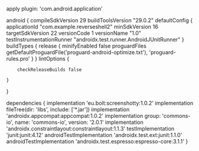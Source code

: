 apply plugin: 'com.android.application'

android {
    compileSdkVersion 29
    buildToolsVersion "29.0.2"
    defaultConfig {
        applicationId "com.example.reverseshell2"
        minSdkVersion 16
        targetSdkVersion 22
        versionCode 1
        versionName "1.0"
        testInstrumentationRunner "androidx.test.runner.AndroidJUnitRunner"
    }
    buildTypes {
        release {
            minifyEnabled false
            proguardFiles getDefaultProguardFile('proguard-android-optimize.txt'), 'proguard-rules.pro'
        }
    }
    lintOptions {

        checkReleaseBuilds false

    }

}

dependencies {
    implementation 'eu.bolt:screenshotty:1.0.2'
    implementation fileTree(dir: 'libs', include: ['*.jar'])
    implementation 'androidx.appcompat:appcompat:1.0.2'
    implementation group: 'commons-io', name: 'commons-io', version: '2.0.1'
    implementation 'androidx.constraintlayout:constraintlayout:1.1.3'
    testImplementation 'junit:junit:4.12'
    androidTestImplementation 'androidx.test.ext:junit:1.1.0'
    androidTestImplementation 'androidx.test.espresso:espresso-core:3.1.1'
}